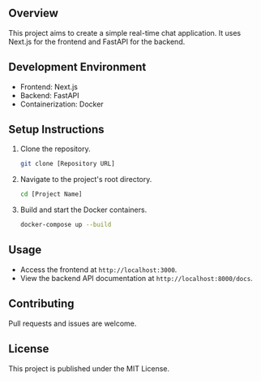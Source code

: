 
## Overview

This project aims to create a simple real-time chat application. 
It uses Next.js for the frontend and FastAPI for the backend.

## Development Environment

- Frontend: Next.js
- Backend: FastAPI
- Containerization: Docker

## Setup Instructions

1. Clone the repository.

    ```bash
    git clone [Repository URL]
    ```

2. Navigate to the project's root directory.

    ```bash
    cd [Project Name]
    ```

3. Build and start the Docker containers.

    ```bash
    docker-compose up --build
    ```

## Usage

- Access the frontend at `http://localhost:3000`.
- View the backend API documentation at `http://localhost:8000/docs`.

## Contributing

Pull requests and issues are welcome.

## License

This project is published under the MIT License. 


